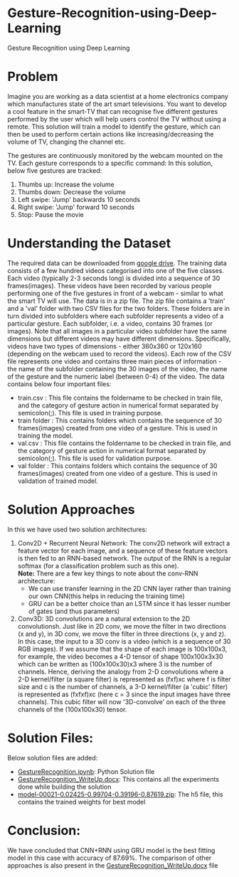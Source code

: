 # Gesture-Recognition-using-Deep-Learning
Gesture Recognition using Deep Learning

# Problem
Imagine you are working as a data scientist at a home electronics company which manufactures state of the art smart televisions. You want to develop a cool feature in the smart-TV that can recognise five different gestures performed by the user which will help users control the TV without using a remote. This solution will train a model to identify the gesture, which can then be used to perform certain actions like increasing/decreasing the volume of TV, changing the channel etc.


The gestures are continuously monitored by the webcam mounted on the TV. Each gesture corresponds to a specific command:
In this solution, below five gestures are tracked:
1. Thumbs up:  Increase the volume
2. Thumbs down: Decrease the volume
3. Left swipe: 'Jump' backwards 10 seconds
4. Right swipe: 'Jump' forward 10 seconds  
5. Stop: Pause the movie

# Understanding the Dataset
The required data can be downloaded from [google drive](https://drive.google.com/uc?id=1ehyrYBQ5rbQQe6yL4XbLWe3FMvuVUGiL).
The training data consists of a few hundred videos categorised into one of the five classes. Each video (typically 2-3 seconds long) is divided into a sequence of 30 frames(images). These videos have been recorded by various people performing one of the five gestures in front of a webcam - similar to what the smart TV will use. 
The data is in a zip file. The zip file contains a 'train' and a 'val' folder with two CSV files for the two folders. These folders are in turn divided into subfolders where each subfolder represents a video of a particular gesture. Each subfolder, i.e. a video, contains 30 frames (or images). Note that all images in a particular video subfolder have the same dimensions but different videos may have different dimensions. Specifically, videos have two types of dimensions - either 360x360 or 120x160 (depending on the webcam used to record the videos).
Each row of the CSV file represents one video and contains three main pieces of information - the name of the subfolder containing the 30 images of the video, the name of the gesture and the numeric label (between 0-4) of the video.
The data contains below four important files:
- train.csv : This file contains the foldername to be checked in train file, and the category of gesture action in numerical format separated by semicolon(;). This file is used in training purpose.
- train folder : This contains folders which contains the sequence of 30 frames(images) created from one video of a gesture. This is used in training the model.
- val.csv : This file contains the foldername to be checked in train file, and the category of gesture action in numerical format separated by semicolon(;). This file is used for validation purpose.
- val folder : This contains folders which contains the sequence of 30 frames(images) created from one video of a gesture. This is used in validation of trained model.

# Solution Approaches
In this we have used two solution architectures:
1. Conv2D + Recurrent Neural Network: The conv2D network will extract a feature vector for each image, and a sequence of these feature vectors is then fed to an RNN-based network. The output of the RNN is a regular softmax (for a classification problem such as this one).\
**Note:** There are a few key things to note about the conv-RNN architecture:
    - We can use transfer learning in the 2D CNN layer rather than training our own CNN(this helps in reducing the training time) 
    - GRU can be a better choice than an LSTM since it has lesser number of gates (and thus parameters)
2. Conv3D: 3D convolutions are a natural extension to the 2D convolutionsh. Just like in 2D conv, we move the filter in two directions (x and y), in 3D conv, we move the filter in three directions (x, y and z). In this case, the input to a 3D conv is a video (which is a sequence of 30 RGB images). If we assume that the shape of each image is 100x100x3, for example, the video becomes a 4-D tensor of shape 100x100x3x30 which can be written as (100x100x30)x3 where 3 is the number of channels. Hence, deriving the analogy from 2-D convolutions where a 2-D kernel/filter (a square filter) is represented as (fxf)xc where f is filter size and c is the number of channels, a 3-D kernel/filter (a 'cubic' filter) is represented as (fxfxf)xc (here c = 3 since the input images have three channels). This cubic filter will now '3D-convolve' on each of the three channels of the (100x100x30) tensor.

# Solution Files:
Below solution files are added:
- [GestureRecognition.ipynb](https://github.com/BurnwalAmardeep/Gesture-Recognition-using-Deep-Learning/blob/master/GestureRecognition.ipynb): Python Solution file
- [GestureRecognition_WriteUp.docx](https://github.com/BurnwalAmardeep/Gesture-Recognition-using-Deep-Learning/blob/master/GestureRecognition_WriteUp.docx): This contains all the experiments done while building the solution
- [model-00021-0.02425-0.99704-0.39196-0.87619.zip](https://github.com/BurnwalAmardeep/Gesture-Recognition-using-Deep-Learning/blob/master/model-00021-0.02425-0.99704-0.39196-0.87619.zip): The h5 file, this contains the trained weights for best model

# Conclusion:
We have concluded that CNN+RNN using GRU model is the best fitting model in this case with accuracy of 87.69%. The comparison of other approaches is also present in the [GestureRecognition_WriteUp.docx](https://github.com/BurnwalAmardeep/Gesture-Recognition-using-Deep-Learning/blob/master/GestureRecognition_WriteUp.docx) file
